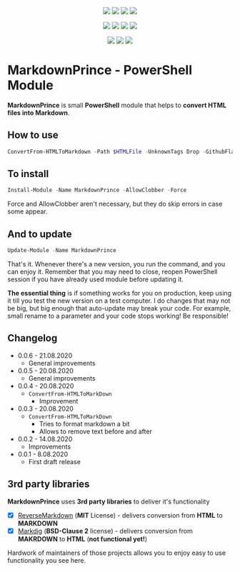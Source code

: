 ﻿<p align="center">
  <a href="https://dev.azure.com/evotecpl/MarkdownPrince/_build/latest?definitionId=3"><img src="https://dev.azure.com/evotecpl/MarkdownPrince/_apis/build/status/EvotecIT.MarkdownPrince"></a>
  <a href="https://www.powershellgallery.com/packages/MarkdownPrince"><img src="https://img.shields.io/powershellgallery/v/MarkdownPrince.svg"></a>
  <a href="https://www.powershellgallery.com/packages/MarkdownPrince"><img src="https://img.shields.io/powershellgallery/vpre/MarkdownPrince.svg?label=powershell%20gallery%20preview&colorB=yellow"></a>
  <a href="https://github.com/EvotecIT/MarkdownPrince"><img src="https://img.shields.io/github/license/EvotecIT/MarkdownPrince.svg"></a>
</p>

<p align="center">
  <a href="https://www.powershellgallery.com/packages/MarkdownPrince"><img src="https://img.shields.io/powershellgallery/p/MarkdownPrince.svg"></a>
  <a href="https://github.com/EvotecIT/MarkdownPrince"><img src="https://img.shields.io/github/languages/top/evotecit/MarkdownPrince.svg"></a>
  <a href="https://github.com/EvotecIT/MarkdownPrince"><img src="https://img.shields.io/github/languages/code-size/evotecit/MarkdownPrince.svg"></a>
  <a href="https://www.powershellgallery.com/packages/MarkdownPrince"><img src="https://img.shields.io/powershellgallery/dt/MarkdownPrince.svg"></a>
</p>

<p align="center">
  <a href="https://twitter.com/PrzemyslawKlys"><img src="https://img.shields.io/twitter/follow/PrzemyslawKlys.svg?label=Twitter%20%40PrzemyslawKlys&style=social"></a>
  <a href="https://evotec.xyz/hub"><img src="https://img.shields.io/badge/Blog-evotec.xyz-2A6496.svg"></a>
  <a href="https://www.linkedin.com/in/pklys"><img src="https://img.shields.io/badge/LinkedIn-pklys-0077B5.svg?logo=LinkedIn"></a>
</p>

# MarkdownPrince - PowerShell Module

**MarkdownPrince** is small **PowerShell** module that helps to **convert HTML files into Markdown**.

## How to use

```powershell
ConvertFrom-HTMLToMarkdown -Path $HTMLFile -UnknownTags Drop -GithubFlavored -DestinationPath $DestinationPath
```

## To install

```powershell
Install-Module -Name MarkdownPrince -AllowClobber -Force
```

Force and AllowClobber aren't necessary, but they do skip errors in case some appear.

## And to update

```powershell
Update-Module -Name MarkdownPrince
```

That's it. Whenever there's a new version, you run the command, and you can enjoy it. Remember that you may need to close, reopen PowerShell session if you have already used module before updating it.

**The essential thing** is if something works for you on production, keep using it till you test the new version on a test computer. I do changes that may not be big, but big enough that auto-update may break your code. For example, small rename to a parameter and your code stops working! Be responsible!

## Changelog

- 0.0.6 - 21.08.2020
  - General improvements
- 0.0.5 - 20.08.2020
  - General improvements
- 0.0.4 - 20.08.2020
  - `ConvertFrom-HTMLToMarkDown`
    - Improvement
- 0.0.3 - 20.08.2020
  - `ConvertFrom-HTMLToMarkDown`
    - Tries to format markdown a bit
    - Allows to remove text before and after
- 0.0.2 - 14.08.2020
  - Improvements
- 0.0.1 - 8.08.2020
  - First draft release

## 3rd party libraries

**MarkdownPrince** uses **3rd party libraries** to deliver it's functionality

- [x] [ReverseMarkdown](https://github.com/mysticmind/reversemarkdown-net) (**MIT** License) - delivers conversion from **HTML** to **MARKDOWN**
- [x] [Markdig](https://github.com/lunet-io/markdig) (**BSD-Clause 2** license) - delivers conversion from **MAKRDOWN** to **HTML** (**not functional yet!**)

Hardwork of maintainers of those projects allows you to enjoy easy to use functionality you see here.
